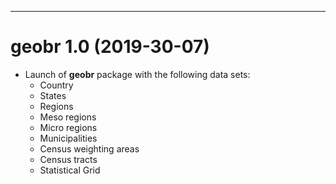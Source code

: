 -------------------------------------------------------
# geobr 1.0 (2019-30-07)

* Launch of **geobr** package with the following data sets:
  * Country
  * States
  * Regions
  * Meso regions
  * Micro regions
  * Municipalities
  * Census weighting areas
  * Census tracts
  * Statistical Grid 
